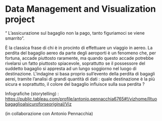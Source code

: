 # Data Management and Visualization project 

“ L’assicurazione sul bagaglio non la pago, tanto figuriamoci se viene smarrito”.

È la classica frase di chi è in procinto di effettuare un viaggio in aereo. La perdita del bagaglio aereo da parte degli aeroporti è un fenomeno che, per fortuna, accade piuttosto raramente, ma quando questo accade potrebbe rivelarsi un fatto piuttosto spiacevole, soprattutto se il possessore del suddetto bagaglio si appresta ad un lungo soggiorno nel luogo di destinazione.
L'indagine si basa proprio sull’evento della perdita di bagagli aerei, tramite l’analisi di grandi quantità di dati : quale destinazione è la più sicura e soprattutto, il colore del bagaglio influisce sulla sua perdita ? 

Infografiche (storytelling) :
https://public.tableau.com/profile/antonio.pennacchia6765#!/vizhome/Iltuobagaglioalsicuroforseoriginal/Viz

(in collaborazione con Antonio Pennacchia) 
